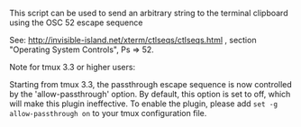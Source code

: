 This script can be used to send an arbitrary string to the terminal clipboard using the OSC 52 escape sequence

See: http://invisible-island.net/xterm/ctlseqs/ctlseqs.html , section "Operating System Controls", Ps => 52.



Note for tmux 3.3 or higher users:

Starting from tmux 3.3, the passthrough escape sequence is now controlled by the 'allow-passthrough' option.
By default, this option is set to off, which will make this plugin ineffective. To enable the plugin,
please add `set -g allow-passthrough on` to your tmux configuration file.
